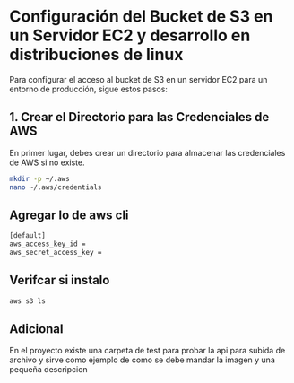 # Configuración del Bucket de S3 en un Servidor EC2 y desarrollo en distribuciones de linux

Para configurar el acceso al bucket de S3 en un servidor EC2 para un entorno de producción, sigue estos pasos:

## 1. Crear el Directorio para las Credenciales de AWS

En primer lugar, debes crear un directorio para almacenar las credenciales de AWS si no existe.

```bash
mkdir -p ~/.aws
nano ~/.aws/credentials
```

## Agregar lo de aws cli

```bash
[default]
aws_access_key_id = 
aws_secret_access_key = 
```

## Verifcar si instalo

```bash
aws s3 ls
```

## Adicional

En el proyecto existe una carpeta de test para probar la api para subida de archivo 
y sirve como ejemplo de como se debe mandar la imagen y una pequeña descripcion
